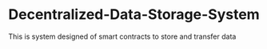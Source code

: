 # Decentralized-Data-Storage-System
This is system designed of smart contracts to store and transfer data
